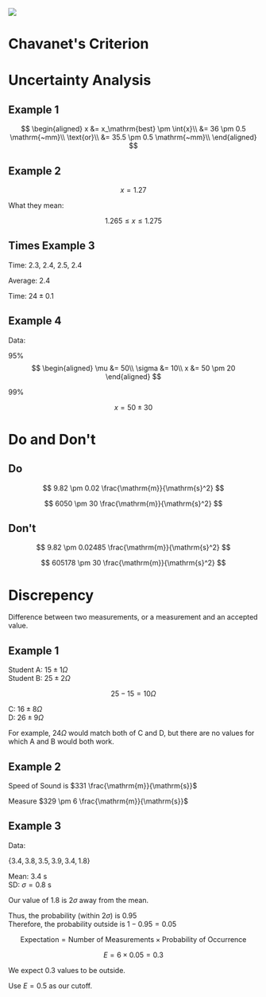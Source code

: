 ![](!imgdir/3a21c5e285f0c595bf71b63f65325cf26c0ed961.png)

# Chavanet's Criterion

# Uncertainty Analysis

## Example 1

$$
\begin{aligned}
x &= x_\mathrm{best} \pm \int{x}\\
&= 36 \pm 0.5 \mathrm{~mm}\\
\text{or}\\
&= 35.5 \pm 0.5 \mathrm{~mm}\\
\end{aligned}
$$

## Example 2

$$
x = 1.27
$$

What they mean:

$$
1.265 \le x \le 1.275
$$

## Times Example 3

Time: $2.3$, $2.4$, $2.5$, $2.4$

Average: $2.4$

Time: $24 \pm 0.1$

## Example 4

Data:

95% $$
\begin{aligned}
\mu &= 50\\
\sigma &= 10\\
x &= 50 \pm 20
\end{aligned}
$$

99%

$$
x = 50 \pm 30
$$

# Do and Don't

## Do

$$
9.82 \pm 0.02 \frac{\mathrm{m}}{\mathrm{s}^2}
$$

$$
6050 \pm 30 \frac{\mathrm{m}}{\mathrm{s}^2}
$$

## Don't

$$
9.82 \pm 0.02485 \frac{\mathrm{m}}{\mathrm{s}^2}
$$

$$
605178 \pm 30 \frac{\mathrm{m}}{\mathrm{s}^2}
$$

# Discrepency

Difference between two measurements, or a measurement and an accepted
value.

## Example 1

Student A: $15\pm 1 \Omega$\
Student B: $25\pm 2 \Omega$

$$
25-15 = 10 \Omega
$$

C: $16\pm 8 \Omega$\
D: $26\pm 9 \Omega$

For example, $24 \Omega$ would match both of C and D, but there are no
values for which A and B would both work.

## Example 2

Speed of Sound is $331 \frac{\mathrm{m}}{\mathrm{s}}$

Measure $329 \pm 6 \frac{\mathrm{m}}{\mathrm{s}}$

## Example 3

Data:

$\left\{3.4, 3.8, 3.5, 3.9, 3.4, 1.8\right\}$

Mean: $3.4 \mathrm{~s}$\
SD: $\sigma = 0.8 \mathrm{~s}$

Our value of $1.8$ is $2\sigma$ away from the mean.

Thus, the probability (within $2\sigma$) is $0.95$\
Therefore, the probability outside is $1-0.95=0.05$

$$
\text{Expectation} = \text{Number of Measurements} \times \text{Probability of Occurrence}
$$

$$
E = 6 \times 0.05 = 0.3
$$

We expect $0.3$ values to be outside.

Use $E=0.5$ as our cutoff.

